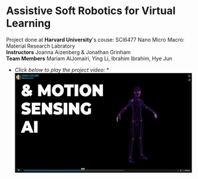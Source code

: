 # Assistive Soft Robotics for Virtual Learning

Project done at **Harvard University**'s couse: SCI6477 Nano Micro Macro: Material Research Labratory  
**Instructors** Joanna Aizenberg & Jonathan Grinham  
**Team Members** Mariam AlJomairi, Ying Li, Ibrahim Ibrahim, Hye Jun  

* *Click below to play the project video:* *  
[![Iris - Haptic Virtual Learning Assitive Device](VideoIris.JPG)](https://player.vimeo.com/video/669028027 "Iris Soft Robotics Learning Device - Click to Watch!")